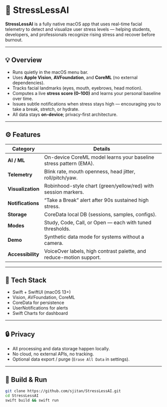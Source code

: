 # 🫨 StressLessAI

**StressLessAI** is a fully native macOS app that uses real-time facial telemetry to detect and visualize user stress levels — helping students, developers, and professionals recognize rising stress and recover before burnout.

---

## 💡 Overview

- Runs quietly in the macOS menu bar.  
- Uses **Apple Vision**, **AVFoundation**, and **CoreML** (no external dependencies).  
- Tracks facial landmarks (eyes, mouth, eyebrows, head motion).  
- Computes a live **stress score (0–100)** and learns your personal baseline over time.  
- Issues subtle notifications when stress stays high — encouraging you to take a break, stretch, or hydrate.  
- All data stays **on-device**; privacy-first architecture.

---

## ⚙️ Features

| Category | Details |
|-----------|----------|
| **AI / ML** | On-device CoreML model learns your baseline stress pattern (EMA). |
| **Telemetry** | Blink rate, mouth openness, head jitter, roll/pitch/yaw. |
| **Visualization** | Robinhood-style chart (green/yellow/red) with session markers. |
| **Notifications** | “Take a Break” alert after 90s sustained high stress. |
| **Storage** | CoreData local DB (sessions, samples, configs). |
| **Modes** | Study, Code, Call, or Open — each with tuned thresholds. |
| **Demo** | Synthetic data mode for systems without a camera. |
| **Accessibility** | VoiceOver labels, high contrast palette, and reduce-motion support. |

---

## 🧠 Tech Stack

- Swift + SwiftUI (macOS 13+)  
- Vision, AVFoundation, CoreML  
- CoreData for persistence  
- UserNotifications for alerts  
- Swift Charts for dashboard

---

## 🔒 Privacy

- All processing and data storage happen locally.  
- No cloud, no external APIs, no tracking.  
- Optional data export / purge (`Erase All Data` in settings).

---

## 🚀 Build & Run

```bash
git clone https://github.com/sjitan/StressLessAI.git
cd StressLessAI
swift build && swift run
